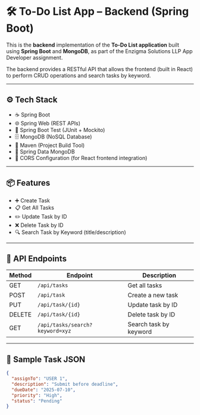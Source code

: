 # 🛠️ To-Do List App – Backend (Spring Boot)

This is the **backend** implementation of the **To-Do List application** built using **Spring Boot** and **MongoDB**, as part of the Enzigma Solutions LLP App Developer assignment.

The backend provides a RESTful API that allows the frontend (built in React) to perform CRUD operations and search tasks by keyword.

---

## ⚙️ Tech Stack

- ☕ Spring Boot
- 🌐 Spring Web (REST APIs)
- 🧪 Spring Boot Test (JUnit + Mockito)
- 🗄️ MongoDB (NoSQL Database)
- 🧰 Maven (Project Build Tool)
- 🔄 Spring Data MongoDB
- 🔐 CORS Configuration (for React frontend integration)

---

## 📦 Features

- ➕ Create Task
- 📋 Get All Tasks
- ✏️ Update Task by ID
- ❌ Delete Task by ID
- 🔍 Search Task by Keyword (title/description)

---

## 🔗 API Endpoints

| Method | Endpoint                          | Description                  |
|--------|-----------------------------------|------------------------------|
| GET    | `/api/tasks`                      | Get all tasks                |
| POST   | `/api/task`                       | Create a new task            |
| PUT    | `/api/task/{id}`                  | Update task by ID            |
| DELETE | `/api/task/{id}`                  | Delete task by ID            |
| GET    | `/api/tasks/search?keyword=xyz`   | Search task by keyword       |

---

## 🧾 Sample Task JSON

```json
{
  "assignTo": "USER 1",
  "description": "Submit before deadline",
  "dueDate": "2025-07-10",
  "priority": "High",
  "status": "Pending"
}
